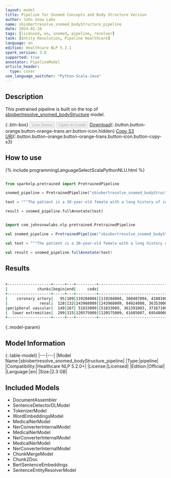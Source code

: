 ```yaml
---
layout: model
title: Pipeline for Snomed Concepts and Body Structure Version
author: John Snow Labs
name: sbiobertresolve_snomed_bodyStructure_pipeline
date: 2024-01-16
tags: [licensed, en, snomed, pipeline, resolver]
task: [Entity Resolution, Pipeline Healthcare]
language: en
edition: Healthcare NLP 5.2.1
spark_version: 3.0
supported: true
annotator: PipelineModel
article_header:
  type: cover
use_language_switcher: "Python-Scala-Java"
---
```


## Description

This pretrained pipeline is built on the top of [sbiobertresolve_snomed_bodyStructure](https://nlp.johnsnowlabs.com/2021/07/08/sbiobertresolve_snomed_bodyStructure_en.html) model.

{:.btn-box}
<button class="button button-orange" disabled>Live Demo</button>
<button class="button button-orange" disabled>Open in Colab</button>
[Download](https://s3.amazonaws.com/auxdata.johnsnowlabs.com/clinical/models/sbiobertresolve_snomed_bodyStructure_pipeline_en_5.2.0_3.0_1705438775321.zip){:.button.button-orange.button-orange-trans.arr.button-icon.hidden}
[Copy S3 URI](s3://auxdata.johnsnowlabs.com/clinical/models/sbiobertresolve_snomed_bodyStructure_pipeline_en_5.2.0_3.0_1705438775321.zip){:.button.button-orange.button-orange-trans.button-icon.button-copy-s3}

## How to use



<div class="tabs-box" markdown="1">
{% include programmingLanguageSelectScalaPythonNLU.html %}
  
```python

from sparknlp.pretrained import PretrainedPipeline

snomed_pipeline = PretrainedPipeline("sbiobertresolve_snomed_bodyStructure_pipeline", "en", "clinical/models")

text = """The patient is a 30-year-old female with a long history of insulin-dependent diabetes, type 2; coronary artery disease; chronic renal insufficiency; peripheral vascular disease, also secondary to diabetes; who was originally admitted to an outside hospital for what appeared to be acute paraplegia, lower extremities. She did receive a course of Bactrim for 14 days for UTI."""

result = snomed_pipeline.fullAnnotate(text)

```
```scala

import com.johnsnowlabs.nlp.pretrained.PretrainedPipeline

val snomed_pipeline = PretrainedPipeline("sbiobertresolve_snomed_bodyStructure_pipeline", "en", "clinical/models")

val text = """The patient is a 30-year-old female with a long history of insulin-dependent diabetes, type 2; coronary artery disease; chronic renal insufficiency; peripheral vascular disease, also secondary to diabetes; who was originally admitted to an outside hospital for what appeared to be acute paraplegia, lower extremities. She did receive a course of Bactrim for 14 days for UTI."""

val result = snomed_pipeline.fullAnnotate(text)

```
</div>

## Results

```bash

+-------------------+-----+---+---------+--------------------------------------------------+--------------------------------------------------+--------------------------------------------------+
|             chunks|begin|end|     code|                                         all_codes|                                       resolutions|                                     all_distances|
+-------------------+-----+---+---------+--------------------------------------------------+--------------------------------------------------+--------------------------------------------------+
|    coronary artery|   95|109|119204004|[119204004, 360487004, 41801008, 312553002, 181...|[Coronary artery part, Segment of coronary arte...|[0.0384, 0.0437, 0.0624, 0.0738, 0.0749, 0.0805...|
|              renal|  128|132|243968009|[243968009, 84924000, 363530009, 119219003, 640...|[Renal area, Structure of renal segment, Struct...|[0.0594, 0.0790, 0.1002, 0.1007, 0.1013, 0.1052...|
|peripheral vascular|  149|167| 51833009|[51833009, 361391003, 371671000000102, 36200600...|[Peripheral vascular system structure, Regional...|[0.0796, 0.0809, 0.0847, 0.0864, 0.0881, 0.0940...|
|  lower extremities|  299|315|120575009|[120575009, 61685007, 69548008, 229757002, 1282...|[Lower extremity part, Lower limb structure, Lo...|[0.0313, 0.0385, 0.0454, 0.0462, 0.0500, 0.0546...|
+-------------------+-----+---+---------+--------------------------------------------------+--------------------------------------------------+--------------------------------------------------+

```

{:.model-param}
## Model Information

{:.table-model}
|---|---|
|Model Name:|sbiobertresolve_snomed_bodyStructure_pipeline|
|Type:|pipeline|
|Compatibility:|Healthcare NLP 5.2.0+|
|License:|Licensed|
|Edition:|Official|
|Language:|en|
|Size:|2.3 GB|

## Included Models

- DocumentAssembler
- SentenceDetectorDLModel
- TokenizerModel
- WordEmbeddingsModel
- MedicalNerModel
- NerConverterInternalModel
- MedicalNerModel
- NerConverterInternalModel
- MedicalNerModel
- NerConverterInternalModel
- ChunkMergeModel
- Chunk2Doc
- BertSentenceEmbeddings
- SentenceEntityResolverModel
